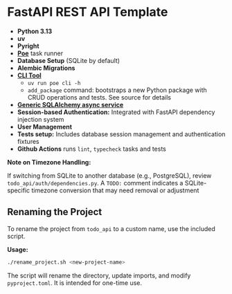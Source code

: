 # FastAPI REST API Template

- **Python 3.13**
- **uv**
- **Pyright**
- [**Poe**](https://github.com/nat-n/poethepoet) task runner
- **Database Setup** (SQLite by default)
- **Alembic Migrations**
- [**CLI Tool**](/todo_api/cli/__main__.py)
  - `uv run poe cli -h`
  - `add_package` command: bootstraps a new Python package with CRUD operations and tests. See source for details
- [**Generic SQLAlchemy async service**](todo_api/core/service/sqlalchemy.py)
- **Session-based Authentication:** Integrated with FastAPI dependency injection system
- **User Management**
- **Tests setup:** Includes database session management and authentication fixtures
- **Github Actions** runs `lint`, `typecheck` tasks and tests

**Note on Timezone Handling:**

If switching from SQLite to another database (e.g., PostgreSQL), review `todo_api/auth/dependencies.py`. A `TODO:` comment indicates a SQLite-specific timezone conversion that may need removal or adjustment

## Renaming the Project

To rename the project from `todo_api` to a custom name, use the included script.

**Usage:**

```bash
./rename_project.sh <new-project-name>
```

The script will rename the directory, update imports, and modify `pyproject.toml`. It is intended for one-time use.
